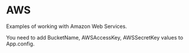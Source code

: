 # AWS
<p>Examples of working with Amazon Web Services.<p>
You need to add BucketName, AWSAccessKey, AWSSecretKey values to App.config.
